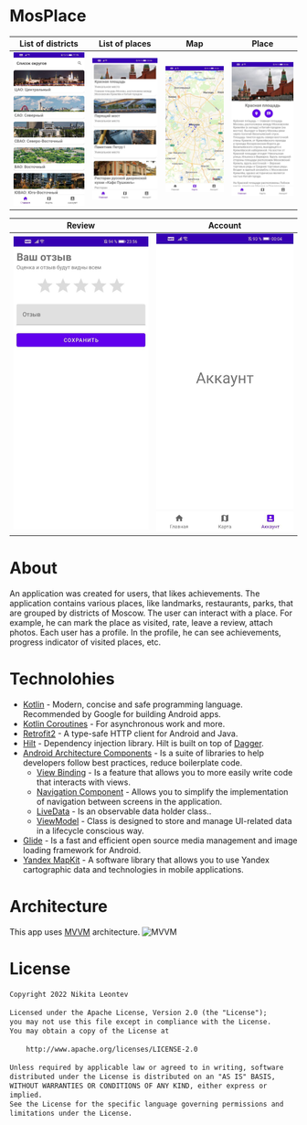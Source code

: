 # MosPlace
List of districts | List of places| Map | Place
--- | --- | --- | ---
![](./assets/List_of_districts.jpg) | ![](./assets/List_of_places.jpg) | ![](./assets/Map.jpg) | ![](./assets/Place.jpg) |

Review | Account
--- | ---
![](./assets/Review.jpg) | ![](./assets/Account.jpg) |

# About
An application was created for users, that likes achievements. The application contains various places, like landmarks, restaurants, parks, that are grouped by districts
of Moscow. The user can interact with a place. For example, he can mark the place as visited, rate, leave a review, attach photos. 
Each user has a profile. In the profile, he can see achievements, progress indicator of visited places, etc.

# Technolohies
* [Kotlin](https://kotlinlang.org/) - Modern, concise and safe programming language. Recommended by Google for building Android apps.
* [Kotlin Coroutines](https://kotlinlang.org/docs/coroutines-overview.html) - For asynchronous work and more.
* [Retrofit2](https://square.github.io/retrofit/) - A type-safe HTTP client for Android and Java.
* [Hilt](https://dagger.dev/hilt/) - Dependency injection library. Hilt is built on top of [Dagger](https://dagger.dev/dev-guide/).
* [Android Architecture Components](https://developer.android.com/topic/architecture) - Is a suite of libraries to help developers follow best practices, reduce boilerplate code.
  * [View Binding](https://developer.android.com/topic/libraries/view-binding) - Is a feature that allows you to more easily write code that interacts with views.
  * [Navigation Component](https://developer.android.com/guide/navigation) - Allows you to simplify the implementation of navigation between screens in the application.
  * [LiveData](https://developer.android.com/topic/libraries/architecture/livedata) - Is an observable data holder class..
  * [ViewModel](https://developer.android.com/topic/libraries/architecture/viewmodel) - Class is designed to store and manage UI-related data in a lifecycle conscious way.
* [Glide](https://github.com/bumptech/glide) - Is a fast and efficient open source media management and image loading framework for Android.
* [Yandex MapKit](https://yandex.ru/dev/maps/mapkit/?from=mapsapi) - A software library that allows you to use Yandex cartographic data and technologies in mobile applications.

# Architecture
This app uses [MVVM](https://developer.android.com/jetpack/guide#recommended-app-arch) architecture.
![MVVM](https://miro.medium.com/max/960/0*-ZJZfLhup-7rg0cy.png)

# License
```
Copyright 2022 Nikita Leontev 

Licensed under the Apache License, Version 2.0 (the "License");
you may not use this file except in compliance with the License.
You may obtain a copy of the License at

    http://www.apache.org/licenses/LICENSE-2.0

Unless required by applicable law or agreed to in writing, software
distributed under the License is distributed on an "AS IS" BASIS,
WITHOUT WARRANTIES OR CONDITIONS OF ANY KIND, either express or implied.
See the License for the specific language governing permissions and
limitations under the License.
```
